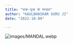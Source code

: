 ```yaml
---
title: "चक्र-पूजा के मण्डल"
author: "KAULBHASKAR GURU JI"
date: "2022-10-09"

---
```


![images/MANDAL.webp](/assets/blog/MANDAL.webp)
